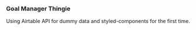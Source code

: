 ### Goal Manager Thingie

Using Airtable API for dummy data and styled-components for the first time.
